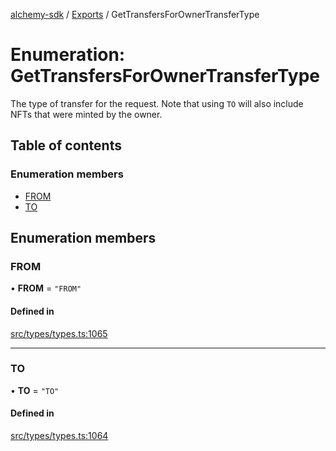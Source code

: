 [alchemy-sdk](../README.md) / [Exports](../modules.md) / GetTransfersForOwnerTransferType

# Enumeration: GetTransfersForOwnerTransferType

The type of transfer for the request. Note that using `TO` will also include
NFTs that were minted by the owner.

## Table of contents

### Enumeration members

- [FROM](GetTransfersForOwnerTransferType.md#from)
- [TO](GetTransfersForOwnerTransferType.md#to)

## Enumeration members

### FROM

• **FROM** = `"FROM"`

#### Defined in

[src/types/types.ts:1065](https://github.com/alchemyplatform/alchemy-sdk-js/blob/85196e8/src/types/types.ts#L1065)

___

### TO

• **TO** = `"TO"`

#### Defined in

[src/types/types.ts:1064](https://github.com/alchemyplatform/alchemy-sdk-js/blob/85196e8/src/types/types.ts#L1064)

